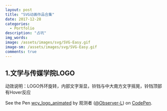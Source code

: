 ```yaml
---
layout: post
title: "SVG动画作品合集"
date: 2017-12-28
categories:
  - Portfolio
description: "占坑"
img_words: 
image: /assets/images/svg/SVG-Easy.gif
image-sm: /assets/images/svg/SVG-Easy.gif
comments: true
---
```


## 1.文学与传媒学院LOGO
<p class="desc">动效说明：LOGO外环旋转，内部文字渐显，铃铛与中大南方文字摇晃，铃铛顶部有Hover反应</p>
<p data-height="400" data-theme-id="0" data-slug-hash="ZvLLwV" data-default-tab="html,result" data-user="Observer-L" data-embed-version="2" data-pen-title="wcy_logo_animated" class="codepen">See the Pen <a href="https://codepen.io/Observer-L/pen/ZvLLwV/">wcy_logo_animated</a> by 观测者 (<a href="https://codepen.io/Observer-L">@Observer-L</a>) on <a href="https://codepen.io">CodePen</a>.</p>
<script async src="https://production-assets.codepen.io/assets/embed/ei.js"></script>